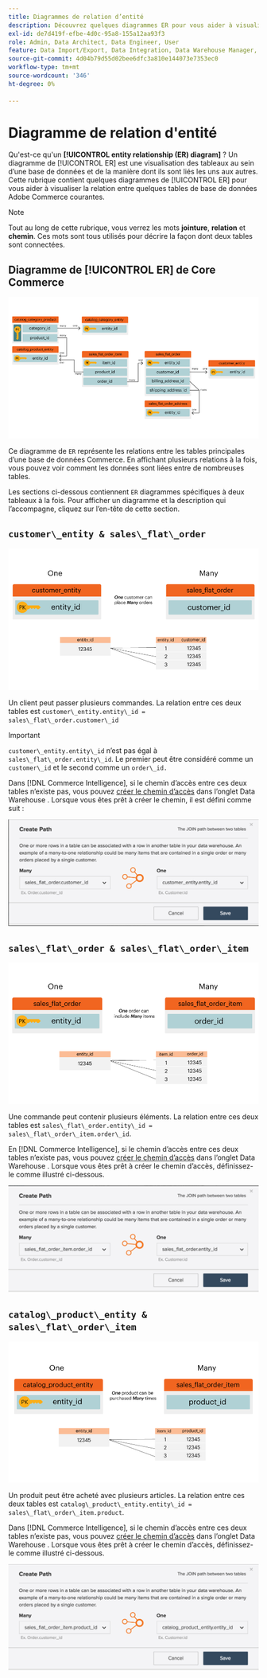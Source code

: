 ```yaml
---
title: Diagrammes de relation d’entité
description: Découvrez quelques diagrammes ER pour vous aider à visualiser la relation entre une poignée de tables de base de données Commerce courantes.
exl-id: de7d419f-efbe-4d0c-95a8-155a12aa93f3
role: Admin, Data Architect, Data Engineer, User
feature: Data Import/Export, Data Integration, Data Warehouse Manager, Commerce Tables
source-git-commit: 4d04b79d55d02bee6dfc3a810e144073e7353ec0
workflow-type: tm+mt
source-wordcount: '346'
ht-degree: 0%

---
```


# Diagramme de relation d&#39;entité

Qu&#39;est-ce qu&#39;un **[!UICONTROL entity relationship (ER) diagram]** ? Un diagramme de [!UICONTROL ER] est une visualisation des tableaux au sein d’une base de données et de la manière dont ils sont liés les uns aux autres. Cette rubrique contient quelques diagrammes de [!UICONTROL ER] pour vous aider à visualiser la relation entre quelques tables de base de données Adobe Commerce courantes.

>[!NOTE]
>
>Tout au long de cette rubrique, vous verrez les mots **jointure**, **relation** et **chemin**. Ces mots sont tous utilisés pour décrire la façon dont deux tables sont connectées.

## Diagramme de [!UICONTROL ER] de Core Commerce

![4_DB_Chart](../../assets/4_DB_Chart.png)

Ce diagramme de `ER` représente les relations entre les tables principales d’une base de données Commerce. En affichant plusieurs relations à la fois, vous pouvez voir comment les données sont liées entre de nombreuses tables.

Les sections ci-dessous contiennent `ER` diagrammes spécifiques à deux tableaux à la fois. Pour afficher un diagramme et la description qui l’accompagne, cliquez sur l’en-tête de cette section.

## `customer\_entity & sales\_flat\_order`

![Un client, plusieurs commandes](../../assets/2_OneCustomerManyOrders.png)

Un client peut passer plusieurs commandes. La relation entre ces deux tables est `customer\_entity.entity\_id = sales\_flat\_order.customer\_id`

>[!IMPORTANT]
>
>`customer\_entity.entity\_id` n’est pas égal à `sales\_flat\_order.entity\_id`. Le premier peut être considéré comme un `customer\_id` et le second comme un `order\_id.`

Dans [!DNL Commerce Intelligence], si le chemin d’accès entre ces deux tables n’existe pas, vous pouvez [créer le chemin d’accès](../data-warehouse-mgr/create-paths-calc-columns.md) dans l’onglet Data Warehouse . Lorsque vous êtes prêt à créer le chemin, il est défini comme suit :

![Diagramme de relation d’entité présentant le chemin de sales_flat_order à customer_entity](../../assets/SFO___CE_path.png)

## `sales\_flat\_order & sales\_flat\_order\_item`

![1_OneOrderManyItems](../../assets/1_OneOrderManyItems.png)

Une commande peut contenir plusieurs éléments. La relation entre ces deux tables est `sales\_flat\_order.entity\_id = sales\_flat\_order\_item.order\_id`.

En [!DNL Commerce Intelligence], si le chemin d’accès entre ces deux tables n’existe pas, vous pouvez [créer le chemin d’accès](../data-warehouse-mgr/create-paths-calc-columns.md) dans l’onglet Data Warehouse . Lorsque vous êtes prêt à créer le chemin d’accès, définissez-le comme illustré ci-dessous.

![Diagramme de relation d’entité affichant le chemin de sales_flat_order_item à sales_flat_order](../../assets/SFOI___SFO_path.png)

## `catalog\_product\_entity & sales\_flat\_order\_item`

![3_OneProductManyTimes](../../assets/3_OneProductManyTimes.png)

Un produit peut être acheté avec plusieurs articles. La relation entre ces deux tables est `catalog\_product\_entity.entity\_id = sales\_flat\_order\_item.product`.

Dans [!DNL Commerce Intelligence], si le chemin d’accès entre ces deux tables n’existe pas, vous pouvez [créer le chemin d’accès](../data-warehouse-mgr/create-paths-calc-columns.md) dans l’onglet Data Warehouse . Lorsque vous êtes prêt à créer le chemin d’accès, définissez-le comme illustré ci-dessous.

![Diagramme de relation d’entité affichant le chemin de sales_flat_order_item à catalog_product_entity](../../assets/SFOI___CPE_path.png)
